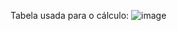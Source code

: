 Tabela usada para o cálculo:
![image](https://github.com/85ED/ImpostoDeRenda/assets/160767641/9fd4c7d5-6fff-4d57-b5e5-47a51a563e34)
